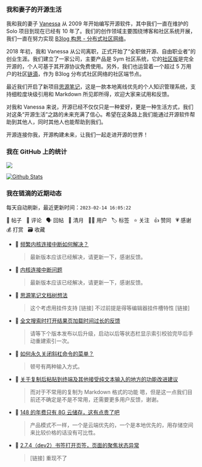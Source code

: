 ### 我和妻子的开源生活

我和我的妻子 [Vanessa](https://github.com/Vanessa219) 从 2009 年开始编写开源软件，其中我们一直在维护的 Solo 项目到现在已经有 10 年了。我们的创作领域主要围绕博客和社区系统开展，我们一直在努力实现 [B3log 构思 - 分布式社区网络](https://ld246.com/article/1546941897596)。

2018 年初，我和 Vanessa 从公司离职，正式开始了“全职做开源、自由职业者”的创业生涯。我们建立了一家公司，主要产品是 Sym 社区系统，它的[社区版](https://github.com/88250/symphony)是完全开源的，个人可基于其开源协议免费使用。另外，我们也运营着一个超过 5 万用户的社区[链滴](https://ld246.com)，作为 B3log 分布式社区网络的社区端节点。

最近我们开启了新项目[思源笔记](https://github.com/siyuan-note/siyuan)，这是一款本地离线优先的个人知识管理系统，支持细粒度块级引用和 Markdown 所见即所得，欢迎大家来试用和反馈。

对我和 Vanessa 来说，开源已经不仅仅只是一种爱好，更是一种生活方式，我们对这条“开源生活”之路的未来充满了信心。希望在这条路上我们能通过开源软件帮助到其他人，同时其他人也能帮助到我们。

开源连接你我，开源构建未来，让我们一起走进开源的世界！

### 我在 GitHub 上的统计

<a title="Hits" target="_blank" href="https://github.com/88250/88250"><img src="https://hits.b3log.org/88250/88250.svg"></a>

[![Github Stats](https://github-readme-stats.vercel.app/api?username=88250&theme=tokyonight&show_icons=true)](https://github.com/88250)

<!--events start -->

### 我在链滴的近期动态

每天自动刷新，最近更新时间：`2023-02-14 16:05:22`

📝 帖子 &nbsp; 💬 评论 &nbsp; 🗣 回帖 &nbsp; 🌙 清月 &nbsp; 👨‍💻 用户 &nbsp; 🏷️ 标签 &nbsp; ⭐️ 关注 &nbsp; 👍 赞同 &nbsp; 💗 感谢 &nbsp; 💰 打赏 &nbsp; 🗃 收藏

* 💬 [频繁内核连接中断如何解决？](https://ld246.com/article/1676359150234/comment/1676359302522#comments)

  > 最新版本应该已经解决，请更新一下，感谢反馈。
* 💬 [内核连接中断问题](https://ld246.com/article/1676357197998/comment/1676359289411#comments)

  > 最新版本应该已经解决，请更新一下，感谢反馈。
* 💬 [思源笔记文档树想法](https://ld246.com/article/1676353821872/comment/1676359090310#comments)

  > 这个考虑用挂件支持 [链接] 不过前提是得等编辑器挂件槽特性 [链接]
* 💬 [全文搜索时打开结果页加载时间过长的反馈](https://ld246.com/article/1676270443906/comment/1676355075116#comments)

  > 请等下个版本发布以后升级，启动以后等状态栏显示索引校验完毕后手动重建索引一次。
* 💬 [如何永久关闭斜杠命令的菜单？](https://ld246.com/article/1676332938573/comment/1676352663906#comments)

  > 顿号有两种输入方式。
* 💬 [关于复制后粘贴到终端及其他接受纯文本输入的地方的功能改进建议](https://ld246.com/article/1676347804746/comment/1676352634010#comments)

  > 而对于不常用的复制为 Markdown 格式的功能 嗯，但是这一点我们目前还不确定是不是不常用，还需要更多用户反馈，谢谢。
* 💬 [148 的年费只有 8G 云储存，这有点贵了吧](https://ld246.com/article/1676351710597/comment/1676352538379#comments)

  > 产品模式不一样，一个是云端优先的，一个是本地优先的，用存储空间来比较价格的话没有可比性。
* 💬 [2.7.4（dev2）书签打开页签，页面的聚焦状态异常](https://ld246.com/article/1676338165637/comment/1676349394058#comments)

  > [链接] 重现不了


<!--events end -->
